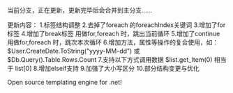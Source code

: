﻿当前分支，正在更新，更新完毕后会合并到主分支……

更新内容：
1.标签结构调整
2.去掉了foreach 的foreachIndex关键词
3.增加了for标签
4.增加了break标签 用做for,foreach 时，跳出当前循环
5.增加了continue 用做for,foreach 时，跳次本次循环
6.增加方法，属性等操作的复合使用，如：$User.CreateDate.ToString("yyyy-MM-dd") 或 $Db.Query().Table.Rows.Count
7.支持以下方式调用数据 $list.get_Item(0) 相当于 list[0]
8.增加elseif支持
9.加强了大小写区分
10.部分结构变更与优化

Open source templating engine for .net!

